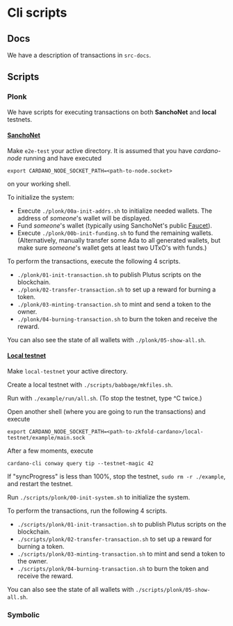 # Cli scripts


## Docs

We have a description of transactions in `src-docs`.


## Scripts

### Plonk

We have scripts for executing transactions on both **SanchoNet** and **local** testnets.

#### <u>SanchoNet</u>

Make `e2e-test` your active directory.  It is assumed that you have *cardano-node* running and have executed

```shell
export CARDANO_NODE_SOCKET_PATH=<path-to-node.socket>
```
on your working shell.

To initialize the system:

- Execute `./plonk/00a-init-addrs.sh` to initialize needed wallets.  The address of *someone*'s wallet will be displayed.
- Fund *someone*'s wallet (typically using SanchoNet's public [Faucet](https://sancho.network/faucet)).
- Execute `./plonk/00b-init-funding.sh` to fund the remaining wallets.  (Alternatively, manually transfer some Ada to all generated wallets, but make sure *someone*'s wallet gets at least two UTxO's with funds.)

To perform the transactions, execute the following 4 scripts.

- `./plonk/01-init-transaction.sh` to publish Plutus scripts on the blockchain.
- `./plonk/02-transfer-transaction.sh` to set up a reward for burning a token.
- `./plonk/03-minting-transaction.sh` to mint and send a token to the owner.
- `./plonk/04-burning-transaction.sh` to burn the token and receive the reward.

You can also see the state of all wallets with `./plonk/05-show-all.sh`.

#### <u>Local testnet</u>

Make `local-testnet` your active directory.

Create a local testnet with `./scripts/babbage/mkfiles.sh`.

Run with `./example/run/all.sh`.  (To stop the testnet, type ^C twice.)

Open another shell (where you are going to run the transactions) and execute
```shell
export CARDANO_NODE_SOCKET_PATH=<path-to-zkfold-cardano>/local-testnet/example/main.sock
```

After a few moments, execute
```shell
cardano-cli conway query tip --testnet-magic 42
```
If "syncProgress" is less than 100%, stop the testnet, `sudo rm -r ./example`, and restart the testnet.

Run `./scripts/plonk/00-init-system.sh` to initialize the system.

To perform the transactions, run the following 4 scripts.

- `./scripts/plonk/01-init-transaction.sh` to publish Plutus scripts on the blockchain.
- `./scripts/plonk/02-transfer-transaction.sh` to set up a reward for burning a token.
- `./scripts/plonk/03-minting-transaction.sh` to mint and send a token to the owner.
- `./scripts/plonk/04-burning-transaction.sh` to burn the token and receive the reward.

You can also see the state of all wallets with `./scripts/plonk/05-show-all.sh`.

### Symbolic

